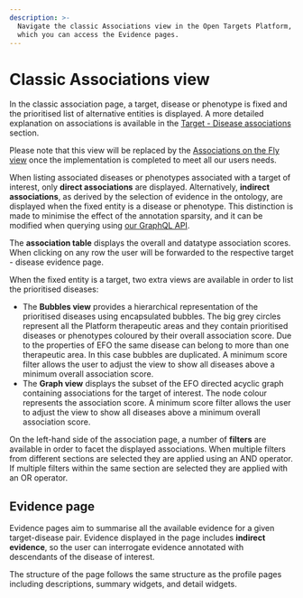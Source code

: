 ```yaml
---
description: >-
  Navigate the classic Associations view in the Open Targets Platform, from
  which you can access the Evidence pages.
---
```


# Classic Associations view

In the classic association page, a target, disease or phenotype is fixed and the prioritised list of alternative entities is displayed. A more detailed explanation on associations is available in the [Target - Disease associations](../associations.md) section.

Please note that this view will be replaced by the [Associations on the Fly view](associations-on-the-fly-beta.md) once the implementation is completed to meet all our users needs.

When listing associated diseases or phenotypes associated with a target of interest, only **direct associations** are displayed. Alternatively, **indirect associations**, as derived by the selection of evidence in the ontology, are displayed when the fixed entity is a disease or phenotype. This distinction is made to minimise the effect of the annotation sparsity, and it can be modified when querying using [our GraphQL API](../data-access/graphql-api.md).

The **association table** displays the overall and datatype association scores. When clicking on any row the user will be forwarded to the respective target - disease evidence page.

When the fixed entity is a target, two extra views are available in order to list the prioritised diseases:

* The **Bubbles view** provides a hierarchical representation of the prioritised diseases using encapsulated bubbles. The big grey circles represent all the Platform therapeutic areas and they contain prioritised diseases or phenotypes coloured by their overall association score. Due to the properties of EFO the same disease can belong to more than one therapeutic area. In this case bubbles are duplicated. A minimum score filter allows the user to adjust the view to show all diseases above a minimum overall association score.
* The **Graph view** displays the subset of the EFO directed acyclic graph containing associations for the target of interest. The node colour represents the association score. A minimum score filter allows the user to adjust the view to show all diseases above a minimum overall association score.

On the left-hand side of the association page, a number of **filters** are available in order to facet the displayed associations. When multiple filters from different sections are selected they are applied using an AND operator. If multiple filters within the same section are selected they are applied with an OR operator.

## Evidence page

Evidence pages aim to summarise all the available evidence for a given target-disease pair. Evidence displayed in the page includes **indirect evidence**, so the user can interrogate evidence annotated with descendants of the disease of interest.

The structure of the page follows the same structure as the profile pages including descriptions, summary widgets, and detail widgets.

